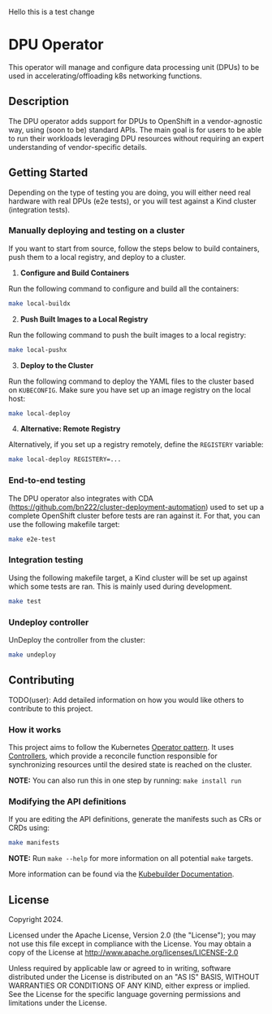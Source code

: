 Hello this is a test change

# DPU Operator

This operator will manage and configure data processing unit (DPUs) to be used in accelerating/offloading k8s networking functions.

## Description

The DPU operator adds support for DPUs to OpenShift in a vendor-agnostic way, using (soon to be) standard APIs. The main goal is for users to be able to run their workloads leveraging DPU resources without requiring an expert understanding of vendor-specific details.

## Getting Started

Depending on the type of testing you are doing, you will either need real hardware with real DPUs (e2e tests), or you will test against a Kind cluster (integration tests).

### Manually deploying and testing on a cluster

If you want to start from source, follow the steps below to build containers, push them to a local registry, and deploy to a cluster.

1. **Configure and Build Containers**

Run the following command to configure and build all the containers:
```sh
make local-buildx
```

2. **Push Built Images to a Local Registry**

Run the following command to push the built images to a local registry:
```sh
make local-pushx
```

3. **Deploy to the Cluster**

Run the following command to deploy the YAML files to the cluster based on `KUBECONFIG`. Make sure you have set up an image registry on the local host:
```sh
make local-deploy
```

4. **Alternative: Remote Registry**

Alternatively, if you set up a registry remotely, define the `REGISTERY` variable:
```sh
make local-deploy REGISTERY=...
```

### End-to-end testing

The DPU operator also integrates with CDA (https://github.com/bn222/cluster-deployment-automation) used to set up a complete OpenShift cluster before tests are ran against it. For that, you can use the following makefile target:
```sh
make e2e-test
```

### Integration testing

Using the following makefile target, a Kind cluster will be set up against which some tests are ran. This is mainly used during development.
```sh
make test
```

### Undeploy controller

UnDeploy the controller from the cluster:
```sh
make undeploy
```

## Contributing

TODO(user): Add detailed information on how you would like others to contribute to this project.

### How it works

This project aims to follow the Kubernetes [Operator pattern](https://kubernetes.io/docs/concepts/extend-kubernetes/operator/). It uses [Controllers](https://kubernetes.io/docs/concepts/architecture/controller/), which provide a reconcile function responsible for synchronizing resources until the desired state is reached on the cluster.

**NOTE:** You can also run this in one step by running: `make install run`

### Modifying the API definitions

If you are editing the API definitions, generate the manifests such as CRs or CRDs using:
```sh
make manifests
```

**NOTE:** Run `make --help` for more information on all potential `make` targets.

More information can be found via the [Kubebuilder Documentation](https://book.kubebuilder.io/introduction.html).

## License

Copyright 2024.

Licensed under the Apache License, Version 2.0 (the "License");
you may not use this file except in compliance with the License.
You may obtain a copy of the License at
    http://www.apache.org/licenses/LICENSE-2.0

Unless required by applicable law or agreed to in writing, software
distributed under the License is distributed on an "AS IS" BASIS,
WITHOUT WARRANTIES OR CONDITIONS OF ANY KIND, either express or implied.
See the License for the specific language governing permissions and
limitations under the License.
